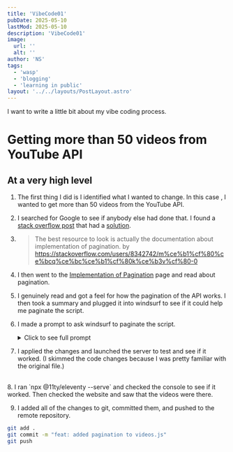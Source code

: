 ```yaml
---
title: 'VibeCode01'
pubDate: 2025-05-10
lastMod: 2025-05-10
description: 'VibeCode01'
image:
  url: ''
  alt: ''
author: 'NS'
tags:
  - 'wasp'
  - 'blogging'
  - 'learning in public'
layout: '../../layouts/PostLayout.astro'
---
```


I want to write a little bit about my vibe coding process.

# Getting more than 50 videos from YouTube API

## At a very high level

1.  The first thing I did is I identified what I wanted to change. In this case , I wanted to get more than 50 videos from the YouTube API.
2.  I searched for Google to see if anybody else had done that. I found a [stack overflow post](https://stackoverflow.com/questions/52803732/youtube-api-v3-maximum-number-of-videos-only-50) that had a [solution](https://stackoverflow.com/a/52814210).

3.  > The best resource to look is actually the documentation about implementation of pagination.
    > by https://stackoverflow.com/users/8342742/m%ce%b1%cf%80%ce%bcq%ce%bc%ce%b1%cf%80k%ce%b3v%cf%80-0

4.  I then went to the [Implementation of Pagination](https://developers.google.com/youtube/v3/guides/implementation/pagination) page and read about pagination.

5.  I genuinely read and got a feel for how the pagination of the API works. I then took a summary and plugged it into windsurf to see if it could help me paginate the script.

6.  I made a prompt to ask windsurf to paginate the script.<details>
    <summary>
    Click to see full prompt
    </summary>
    @videos.js Right now the script only gives me 50 videos.

        ```
            The YouTube Data API (v3) uses the `maxResults` parameter to determine the number of items returned in a query response.
            API `list` methods, such as `videos.list` and `playlists.list`, support the `maxResults` parameter for pagination.
            If more results are available, the API response includes `nextPageToken` and/or `prevPageToken` properties.
            These token values can be used to set the `pageToken` parameter to retrieve additional result pages.
            The initial request fetches the first page of results, and subsequent requests use the `pageToken` from the previous response to get the next page of results.
        ```

        This is a summary of how the data api works from youtube can you please paginate the video.js script so that I can get more than fifty videos

        ```

    </details>

7.  I applied the changes and launched the server to test and see if it worked. (I skimmed the code changes because I was pretty familiar with the original file.)

<br>
8. I ran `npx @11ty/eleventy --serve` and checked the console to see if it worked. Then checked the website and saw that the videos were there.

9. I added all of the changes to git, committed them, and pushed to the remote repository.

```bash
git add .
git commit -m "feat: added pagination to videos.js"
git push
```
